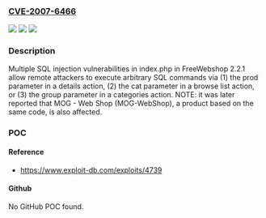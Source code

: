 ### [CVE-2007-6466](https://cve.mitre.org/cgi-bin/cvename.cgi?name=CVE-2007-6466)
![](https://img.shields.io/static/v1?label=Product&message=n%2Fa&color=blue)
![](https://img.shields.io/static/v1?label=Version&message=n%2Fa&color=blue)
![](https://img.shields.io/static/v1?label=Vulnerability&message=n%2Fa&color=brighgreen)

### Description

Multiple SQL injection vulnerabilities in index.php in FreeWebshop 2.2.1 allow remote attackers to execute arbitrary SQL commands via (1) the prod parameter in a details action, (2) the cat parameter in a browse list action, or (3) the group parameter in a categories action.  NOTE: it was later reported that MOG - Web Shop (MOG-WebShop), a product based on the same code, is also affected.

### POC

#### Reference
- https://www.exploit-db.com/exploits/4739

#### Github
No GitHub POC found.

